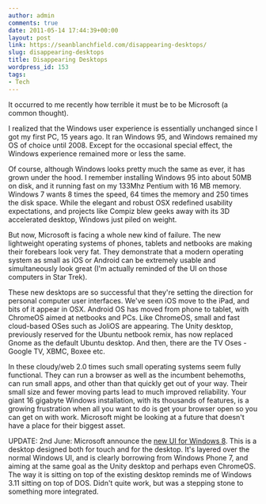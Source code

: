 ```yaml
---
author: admin
comments: true
date: 2011-05-14 17:44:39+00:00
layout: post
link: https://seanblanchfield.com/disappearing-desktops/
slug: disappearing-desktops
title: Disappearing Desktops
wordpress_id: 153
tags:
- Tech
---
```


It occurred to me recently how terrible it must be to be Microsoft (a common thought).

I realized that the Windows user experience is essentially unchanged since I got my first PC, 15 years ago. It ran Windows 95, and Windows remained my OS of choice until 2008. Except for the occasional special effect, the Windows experience remained more or less the same.
<!-- more -->
Of course, although Windows looks pretty much the same as ever, it has grown under the hood. I remember installing Windows 95 into about 50MB on disk, and it running fast on my 133Mhz Pentium with 16 MB memory. Windows 7 wants 8 times the speed, 64 times the memory and 250 times the disk space. While the elegant and robust OSX redefined usability expectations, and projects like Compiz blew geeks away with its 3D accelerated desktop, Windows just piled on weight.

But now, Microsoft is facing a whole new kind of failure. The new lightweight operating systems of phones, tablets and netbooks are making their forebears look very fat. They demonstrate that a modern operating system as small as iOS or Android can be extremely usable and simultaneously look great (I'm actually reminded of the UI on those computers in Star Trek).

These new desktops are so successful that they're setting the direction for personal computer user interfaces. We've seen iOS move to the iPad, and bits of it appear in OSX. Android OS has moved from phone to tablet, with ChromeOS aimed at netbooks and PCs. Like ChromeOS, small and fast cloud-based OSes such as JoliOS are appearing. The Unity desktop, previously reserved for the Ubuntu netbook remix, has now replaced Gnome as the default Ubuntu desktop. And then, there are the TV Oses - Google TV, XBMC, Boxee etc.

In these cloudy/web 2.0 times such small operating systems seem fully functional. They can run a browser as well as the incumbent behemoths, can run small apps, and other than that quickly get out of your way. Their small size and fewer moving parts lead to much improved reliability. Your giant 16 gigabyte Windows installation, with its thousands of features, is a growing frustration when all you want to do is get your browser open so you can get on with work. Microsoft might be looking at a future that doesn't have a place for their biggest asset.

UPDATE: 2nd June: Microsoft announce the [new UI for Windows 8](http://www.youtube.com/watch?v=p92QfWOw88I&feature=youtu.be). This is a desktop designed both for touch and for the desktop. It's layered over the normal Windows UI, and is clearly borrowing from Windows Phone 7, and aiming at the same goal as the Unity desktop and perhaps even ChromeOS. The way it is sitting on top of the existing desktop reminds me of Windows 3.11 sitting on top of DOS. Didn't quite work, but was a stepping stone to something more integrated.